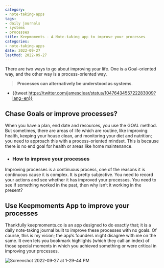 ```yaml
---
category:
- note-taking-apps
tags:
- daily journals
- systems
- processes
title: Keepmoments - A Note-taking app to improve your processes
categories:
- note-taking-apps
date: 2022-09-27
lastMod: 2022-09-27
---
```

There are two ways to go about improving your life. One is a Goal-oriented way, and the other way is a process-oriented way.

> **Processes can alternatively be understood as systems**.

  + {{tweet https://twitter.com/jamesclear/status/1047643455722283009?lang=en}}

## Chase Goals or improve processes? 
When you have a plan, end date and resources, you use the GOAL method. But sometimes, there are areas of life which are routine, like improving health, keeping your house clean, and monitoring your diet and nutrition; you need to approach this with a process-oriented mindset. This is because there is no end goal for health or areas like home maintenance.

  + ### How to improve your processes
Improving processes is a continuous process, one of the reasons it is continuous cause it is complex. It is pretty subjective. You need to record your actions and see whether it has improved your processes. You need to see if something worked in the past, then why isn’t it working in the present?

## Use Keepmoments App to improve your processes

Thankfully keepmoments.co is an app designed to do exactly that; it is a daily note-taking journal built to improve these processes with no goals. Of course, this is my vision; the app’s founders might disagree with me on the same. It even lets you bookmark highlights (which they call an index) of those special moments in which you achieved something or were critical in improving your processes.

![Screenshot 2022-09-27 at 1-29-44 PM](https://mataroa.blog/images/0f573569.png)
